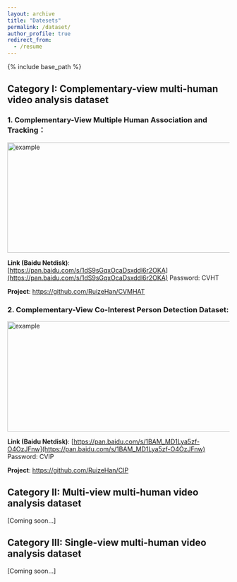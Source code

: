 ```yaml
---
layout: archive
title: "Datesets"
permalink: /dataset/
author_profile: true
redirect_from:
  - /resume
---
```


{% include base_path %}

## Category I: Complementary-view multi-human video analysis dataset

### 1. Complementary-View Multiple Human Association and Tracking：

<img src="http://ruizehan.github.io/images/cvmhat.png" width="625" height="250" alt="example"/><br/>

**Link (Baidu Netdisk)**: [https://pan.baidu.com/s/1dS9sGqxOcaDsxddl6r2OKA](https://pan.baidu.com/s/1dS9sGqxOcaDsxddl6r2OKA) Password: CVHT

**Project**: https://github.com/RuizeHan/CVMHAT

### 2. Complementary-View Co-Interest Person Detection Dataset:

<img src="http://ruizehan.github.io/images/cip.jpg" width="625" height="250" alt="example"/><br/>

**Link (Baidu Netdisk)**: [https://pan.baidu.com/s/1BAM_MD1Lya5zf-O4OzJFnw](https://pan.baidu.com/s/1BAM_MD1Lya5zf-O4OzJFnw) Password: CVIP

**Project**: https://github.com/RuizeHan/CIP

## Category II: Multi-view multi-human video analysis dataset

[Coming soon...]


## Category III: Single-view multi-human video analysis dataset

[Coming soon...]

